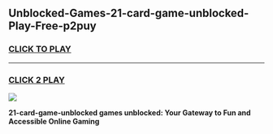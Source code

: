 
## Unblocked-Games-21-card-game-unblocked-Play-Free-p2puy
<h3>
<a href="https://premium76.site?title=21-card-game-unblocked&ref=12A">CLICK TO PLAY</a></h3>
<hr>

<h3>
<a href="https://premium76.site?title=21-card-game-unblocked&ref=12A">CLICK 2 PLAY</a>
  
</h3>

<a href="https://premium76.site?title=21-card-game-unblocked&ref=12A"><img src="https://clearcache.store/games.png"></a>


**21-card-game-unblocked games unblocked: Your Gateway to Fun and Accessible Online Gaming**
